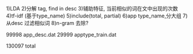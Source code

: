 1)LDA
2)分解 tag, find in desc
3)辅助特征, 当前相似的词在文中出现的次数
4)tf-idf (基于type_name)
5)include(total, partial)
6)app type_name,分大组
7)从desc 过滤相似词
8)n-gram 去除?


99998 app_desc.dat
29999 apptype_train.dat

130097 total
